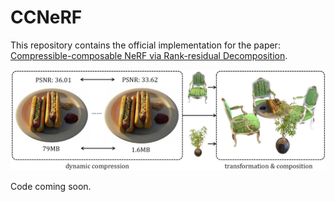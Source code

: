 # CCNeRF

This repository contains the official implementation for the paper: [Compressible-composable NeRF via Rank-residual Decomposition](https://arxiv.org/abs/2205.14870).

![teaser](assets/teaser.png)

Code coming soon.
